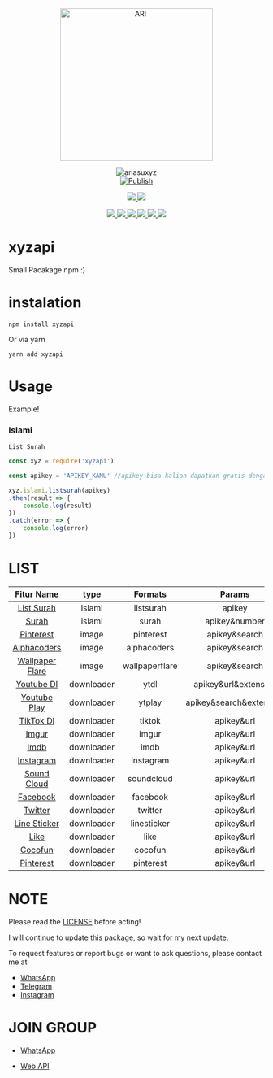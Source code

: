 <div align="center">
<img src="https://telegra.ph/file/ccfb50f2eccfa4941f871.jpg" alt="ARI" width="300" />

![ariasuxyz](https://socialify.git.ci/LoliKillers/xyzapi/image?description=1&font=Source%20Code%20Pro&forks=1&language=1&owner=1&pattern=Floating%20Cogs&stargazers=1&theme=Dark) <br>
[![Publish](https://github.com/LoliKillers/xyzapi/actions/workflows/npm-publish.yml/badge.svg)](https://github.com/LoliKillers/xyzapi/actions/workflows/npm-publish.yml)
<p align="center">
<a href="https://wa.me/6285785445412" alt="Whatsapp!"> <img src="https://aleen42.github.io/badges/src/whatsapp.svg" /> </a>
<a href="https://github.com/LoliKillers/xyzapi/graphs/commit-activity" alt="Maintenance"> <img src="https://img.shields.io/badge/Maintained%3F-yes-green.svg" /> </a>
</p>
<p align="center">
<a href="https://github.com/LoliKillers/xyzapi" alt="GitHub closed issues"> <img src="https://img.shields.io/github/issues-closed-raw/LoliKillers/xyzapi?style=flat&logo=github&color=success" /> </a>
<a href="https://github.com/LoliKillers/xyzapi" alt="GitHub commit activity"> <img src="https://img.shields.io/github/commit-activity/m/LoliKillers/xyzapi" /> </a>
<a href="https://github.com/LoliKillers/xyzapi/graphs/contributors" alt="GitHub contributors"> <img src="https://img.shields.io/github/contributors/LoliKillers/xyzapi?style=flat&logo=github" /> </a>
<a href="https://github.com/LoliKillers/xyzapi/network/members" alt="GitHub forks"> <img src="https://img.shields.io/github/forks/LoliKillers/xyzapi?label=Forks&logo=github" /> </a>
<a href="https://github.com/LoliKillers/xyzapi" alt="GitHub closed pull requests"> <img src="https://img.shields.io/github/issues-pr-closed-raw/LoliKillers/xyzapi?color=success" /> </a>
<a href="https://github.com/LoliKillers/xyzapi" alt="GitHub issues"> <img src="https://img.shields.io/github/issues-raw/LoliKillers/xyzapi?style=flat&logo=github&color=yellow" /> </a>
</p>
</div>

# xyzapi

Small Pacakage npm :)

# instalation
```shell
npm install xyzapi
```
Or via yarn
```shell
yarn add xyzapi
```

# Usage

Example!

### Islami

```List Surah```
```javascript
const xyz = require('xyzapi')

const apikey = 'APIKEY_KAMU' //apikey bisa kalian dapatkan gratis dengan cara register di https://api.darkcoder.xyz

xyz.islami.listsurah(apikey)
.then(result => {
    console.log(result)
})
.catch(error => {
    console.log(error)
})
```


# LIST

| Fitur Name | type | Formats | Params |
| :------------: | :------------: | :---------------: | :-----: |
| [List Surah](https://salamquran.com) | islami | listsurah | apikey |
| [Surah](https://salamquran.com) | islami | surah | apikey&number |
| [Pinterest](https://id.pinterest.com) | image | pinterest | apikey&search |
| [Alphacoders](https://wall.alphacoders.com) | image | alphacoders | apikey&search |
| [Wallpaper Flare](https://www.wallpaperflare.com) | image | wallpaperflare | apikey&search |
| [Youtube Dl](https://www.youtube.com) | downloader | ytdl | apikey&url&extension |
| [Youtube Play](https://www.youtube.com) | downloader | ytplay | apikey&search&extension |
| [TikTok Dl](https://tiktok.com) | downloader | tiktok | apikey&url |
| [Imgur](https://imgur.io) | downloader | imgur | apikey&url |
| [Imdb](https://m.imdb.com) | downloader | imdb | apikey&url |
| [Instagram](https://www.instagram.com) | downloader | instagram | apikey&url |
| [Sound Cloud](https://m.soundcloud.com) | downloader | soundcloud | apikey&url |
| [Facebook](https://m.facebook.com) | downloader | facebook | apikey&url |
| [Twitter](https://twitter.com) | downloader | twitter | apikey&url |
| [Line Sticker](https://store.line.me) | downloader | linesticker | apikey&url |
| [Like](https://likee.video) | downloader | like | apikey&url |
| [Cocofun](https://www.icocofun.com) | downloader | cocofun | apikey&url |
| [Pinterest](https://id.pinterest.com) | downloader | pinterest | apikey&url |


# NOTE

Please read the [LICENSE](https://github.com/LoliKillers/xyzapi/blob/master/LICENSE.md) before acting!

I will continue to update this package, so wait for my next update.

To request features or report bugs or want to ask questions, please contact me at 
* [WhatsApp](https://wa.me/6285785445412)
* [Telegram](https://t.me/Loli_Killers)
* [Instagram](https://instagram.com/ariasux.yz)

# JOIN GROUP

* [WhatsApp](https://chat.whatsapp.com/EH9g1SKf588HXEFY51zQMu)

* [Web API](https://darkcoder.xyz)
